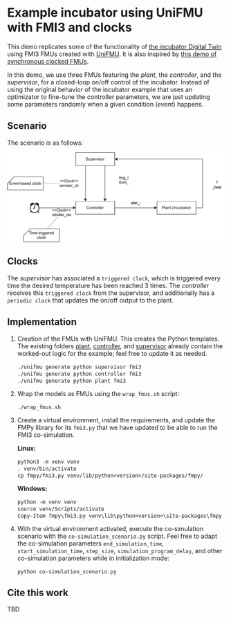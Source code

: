 # Example incubator using UniFMU with FMI3 and clocks
This demo replicates some of the functionality of [the incubator Digital Twin](https://github.com/INTO-CPS-Association/example_digital-twin_incubator) using FMI3 FMUs created with [UniFMU](https://github.com/INTO-CPS-Association/unifmu). It is also inspired by [this demo of synchronous clocked FMUs](https://github.com/clagms/synchronous-clock-fmus).

In this demo, we use three FMUs featuring the *plant*, the *controller*, and the *supervisor*, for a closed-loop on/off control of the incubator.
Instead of using the original behavior of the incubator example that uses an optimizator to fine-tune the controller parameters, we are just updating some parameters randomly when a given condition (*event*) happens.

## Scenario

The scenario is as follows:

![incubator_scenario](figures/incubator_scenario.svg)

## Clocks
The *supervisor* has associated a `triggered clock`, which is triggered every time the desired temperature has been reached 3 times.
The *controller* receives this `triggered clock` from the supervisor, and additionally has a `periodic clock` that updates the on/off output to the plant.

## Implementation

1. Creation of the FMUs with UniFMU. This creates the Python templates. The existing folders [plant](/plant), [controller](controller/), and [supervisor](supervisor/) already contain the worked-out logic for the example; feel free to update it as needed.
    ```
    ./unifmu generate python supervisor fmi3
    ./unifmu generate python controller fmi3
    ./unifmu generate python plant fmi3
    ```

2. Wrap the models as FMUs using the `wrap_fmus.sh` script:
    ```
    ./wrap_fmus.sh
    ```

3. Create a virtual environment, install the requirements, and update the FMPy library for its `fmi3.py` that we have updated to be able to run the FMI3 co-simulation.

    **Linux:**
    ```
    python3 -m venv venv
    . venv/bin/activate
    cp fmpy/fmi3.py venv/lib/python<version>/site-packages/fmpy/
    ```
    **Windows:**
    ```
    python -m venv venv
    source venv/Scripts/activate
    Copy-Item fmpy\fmi3.py venv\lib\python<version>\site-packages\fmpy
    ```

4. With the virtual environment activated, execute the co-simulation scenario with the `co-simulation_scenario.py` script. Feel free to adapt the co-simulation parameters `end_simulation_time`, `start_simulation_time`, `step_size`, `simulation_program_delay`, and other co-simulation parameters while in initialization mode:
    ```
    python co-simulation_scenario.py
    ```

## Cite this work
TBD